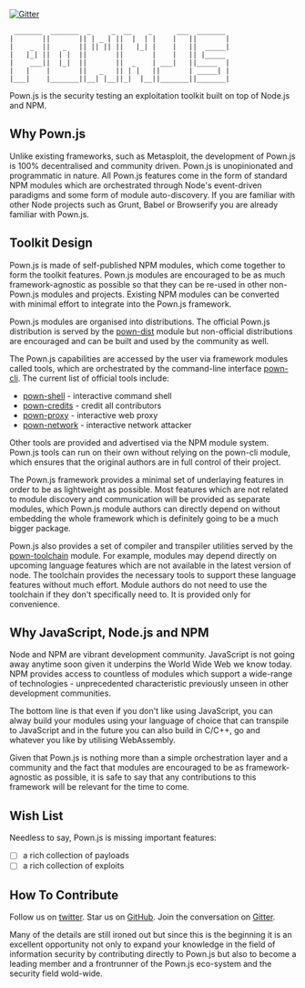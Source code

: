 [![Gitter](https://img.shields.io/gitter/room/nwjs/nw.js.svg)](https://gitter.im/pownjs/Lobby)

```
 _______  _______  _     _  __    _      ___  _______ 
|       ||       || | _ | ||  |  | |    |   ||       |
|    _  ||   _   || || || ||   |_| |    |   ||  _____|
|   |_| ||  | |  ||       ||       |    |   || |_____ 
|    ___||  |_|  ||       ||  _    | ___|   ||_____  |
|   |    |       ||   _   || | |   ||       | _____| |
|___|    |_______||__| |__||_|  |__||_______||_______|
```

Pown.js is the security testing an exploitation toolkit built on top of Node.js and NPM.

## Why Pown.js

Unlike existing frameworks, such as Metasploit, the development of Pown.js is 100% decentralised and community driven. Pown.js is unopinionated and programmatic in nature. All Pown.js features come in the form of standard NPM modules which are orchestrated through Node's event-driven paradigms and some form of module auto-discovery. If you are familiar with other Node projects such as Grunt, Babel or Browserify you are already familiar with Pown.js.

## Toolkit Design

Pown.js is made of self-published NPM modules, which come together to form the toolkit features. Pown.js modules are encouraged to be as much framework-agnostic as possible so that they can be re-used in other non-Pown.js modules and projects. Existing NPM modules can be converted with minimal effort to integrate into the Pown.js framework.

Pown.js modules are organised into distributions. The official Pown.js distribution is served by the [pown-dist](https://github.com/pownjs/pown-dist) module but non-official distributions are encouraged and can be built and used by the community as well.

The Pown.js capabilities are accessed by the user via framework modules called tools, which are orchestrated by the command-line interface [pown-cli](https://github.com/pownjs/pown-dist). The current list of official tools include:

* [pown-shell](https://github.com/pownjs/pown-shell) - interactive command shell
* [pown-credits](https://github.com/pownjs/pown-credits) - credit all contributors
* [pown-proxy](https://github.com/pownjs/pown-proxy) - interactive web proxy
* [pown-network](https://github.com/pownjs/pown-network) - interactive network attacker

Other tools are provided and advertised via the NPM module system. Pown.js tools can run on their own without relying on the pown-cli module, which ensures that the original authors are in full control of their project.

The Pown.js framework provides a minimal set of underlaying features in order to be as lightweight as possible. Most features which are not related to module discovery and communication will be provided as separate modules, which Pown.js module authors can directly depend on without embedding the whole framework which is definitely going to be a much bigger package.

Pown.js also provides a set of compiler and transpiler utilities served by the [pown-toolchain](https://github.com/pownjs/pown-toolchain) module. For example, modules may depend directly on upcoming language features which are not available in the latest version of node. The toolchain provides the necessary tools to support these language features without much effort. Module authors do not need to use the toolchain if they don't specifically need to. It is provided only for convenience.

## Why JavaScript, Node.js and NPM

Node and NPM are vibrant development community. JavaScript is not going away anytime soon given it underpins the World Wide Web we know today. NPM provides access to countless of modules which support a wide-range of technologies - unprecedented characteristic previously unseen in other development communities.

The bottom line is that even if you don't like using JavaScript, you can alway build your modules using your language of choice that can transpile to JavaScript and in the future you can also build in C/C++, go and whatever you like by utilising WebAssembly.

Given that Pown.js is nothing more than a simple orchestration layer and a community and the fact that modules are encouraged to be as framework-agnostic as possible, it is safe to say that any contributions to this framework will be relevant for the time to come.

## Wish List

Needless to say, Pown.js is missing important features:

- [ ] a rich collection of payloads
- [ ] a rich collection of exploits

## How To Contribute

Follow us on [twitter](https://twitter.com/pownjs). Star us on [GitHub](https://github.com/pownjs). Join the conversation on [Gitter](https://gitter.im/pownjs/Lobby#).

Many of the details are still ironed out but since this is the beginning it is an excellent opportunity not only to expand your knowledge in the field of information security by contributing directly to Pown.js but also to become a leading member and a frontrunner of the Pown.js eco-system and the security field wold-wide.